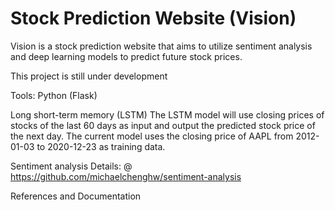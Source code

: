 # Stock Prediction Website (Vision) 

Vision is a stock prediction website that aims to utilize sentiment analysis and deep learning models to predict future stock prices. 


This project is still under development


Tools:
Python (Flask) 


Long short-term memory (LSTM) 
The LSTM model will use closing prices of stocks of the last 60 days as input and output the predicted stock price of the next day. The current model uses the closing price of AAPL from 2012-01-03 to 2020-12-23 as training data. 



Sentiment analysis 
Details: @ https://github.com/michaelchenghw/sentiment-analysis

 


References and Documentation 

